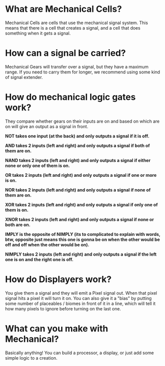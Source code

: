 # What are Mechanical Cells?

Mechanical Cells are cells that use the mechanical signal system.
This means that there is a cell that creates a signal, and a cell that does something when it gets a signal.

# How can a signal be carried?

Mechanical Gears will transfer over a signal, but they have a maximum range.
If you need to carry them for longer, we recommend using some kind of signal extender.

# How do mechanical logic gates work?

They compare whether gears on their inputs are on and based on which are on will give an output as a signal in front.

**NOT takes one input (at the back) and only outputs a signal if it is off.**

**AND takes 2 inputs (left and right) and only outputs a signal if both of them are on.**

**NAND takes 2 inputs (left and right) and only outputs a signal if either none or only one of them is on.**

**OR takes 2 inputs (left and right) and only outputs a signal if one or more is on.**

**NOR takes 2 inputs (left and right) and only outputs a signal if none of them are on.**

**XOR takes 2 inputs (left and right) and only outputs a signal if only one of them is on.**

**XNOR takes 2 inputs (left and right) and only outputs a signal if none or both are on.**

**IMPLY is the opposite of NIMPLY (its to complicated to explain with words, btw, opposite just means this one is gonna be on when the other would be off and off when the other would be on).**

**NIMPLY takes 2 inputs (left and right) and only outputs a signal if the left one is on and the right one is off.**

# How do Displayers work?

You give them a signal and they will emit a Pixel signal out. When that pixel signal hits a pixel it will turn it on. You can also give it a "bias" by putting some number of placeables / biomes in front of it in a line, which will tell it how many pixels to ignore before turning on the last one.

# What can you make with Mechanical?

Basically anything! You can build a processor, a display, or just add some simple logic to a creation.
